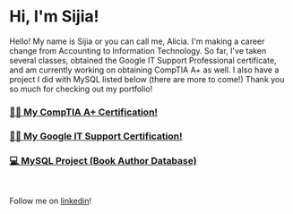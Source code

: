 <h1>Hi, I'm Sijia!</h1>

<p>Hello! My name is Sijia or you can call me, Alicia. I'm making a career change from Accounting to Information Technology. So far, I've taken several classes, obtained the Google IT Support Professional certificate, and am currently working on obtaining CompTIA A+ as well. I also have a project I did with MySQL listed below (there are more to come!) Thank you so much for checking out my portfolio!</p>

<h3><a href="https://www.credly.com/badges/dc3f6740-c4bb-46f6-873f-2a8204b44189">👨‍💻 My CompTIA A+ Certification!</a></h3>

<h3><a href="https://www.credly.com/badges/6cf8b5f2-657b-4a94-b913-ef2d15e9a690/email">👨‍💻 My Google IT Support Certification!</a></h3>

<h3><a href="https://github.com/SijiaSevon/MySQLBookAuthorDb">💻 MySQL Project (Book Author Database)</a></h3>

<br/>

Follow me on [linkedin](https://www.linkedin.com/in/sijia-sevon-6b613482/)!

<!--
**SijiaSevon/SijiaSevon** is a ✨ _special_ ✨ repository because its `README.md` (this file) appears on your GitHub profile.

Here are some ideas to get you started:

- 🔭 I’m currently working on ...
- 🌱 I’m currently learning ...
- 👯 I’m looking to collaborate on ...
- 🤔 I’m looking for help with ...
- 💬 Ask me about ...
- 📫 How to reach me: ...
- 😄 Pronouns: ...
- ⚡ Fun fact: ...
-->
